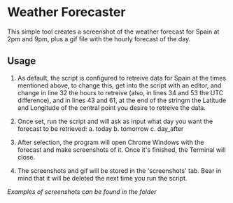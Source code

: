 # Weather Forecaster

This simple tool creates a screenshot of the weather forecast for Spain at 2pm and 9pm, plus a gif file with the hourly forecast of the day.

## Usage
1. As default, the script is configured to retreive data for Spain at the times mentioned above, to change this, get into the script with an editor, and change in line 32 the hours to retreive (also, in lines 34 and 53 the UTC difference), and in lines 43 and 61, at the end of the stringm the Latitude and Longitude of the central point you desire to retreive the data.
 
2. Once set, run the script and will ask as input what day you want the forecast to be retrieved:
  a. today
  b. tomorrow
  c. day_after
  
3. After selection, the program will open Chrome Windows with the forecast and make screenshots of it. Once it's finished, the Terminal will close.

4. The screenshots and gif will be stored in the 'screenshots' tab. Bear in mind that it will be deleted the next time you run the script.


*Examples of screenshots can be found in the folder*
